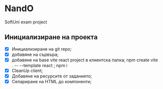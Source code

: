 # NandO
SoftUni exam project
## Инициализиране на проекта
- [x] Инициализиране на git repo;
- [x] добавяне на сървъра;
- [x] добавяне на base vite react project в клиентска папка;  npm create vite . -- --template react ; npm i
- [x] CleanUp client;
- [x] Добавяне на ресурсите от заданието;
- [x] Сепариране на HTML до компоненти;